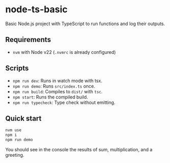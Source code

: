 # node-ts-basic

Basic Node.js project with TypeScript to run functions and log their outputs.

## Requirements
- `nvm` with Node v22 (`.nvmrc` is already configured)

## Scripts
- `npm run dev`: Runs in watch mode with tsx.
- `npm run demo`: Runs `src/index.ts` once.
- `npm run build`: Compiles to `dist/` with `tsc`.
- `npm start`: Runs the compiled build.
- `npm run typecheck`: Type check without emitting.

## Quick start
```bash
nvm use
npm i
npm run demo
```

You should see in the console the results of sum, multiplication, and a greeting.
